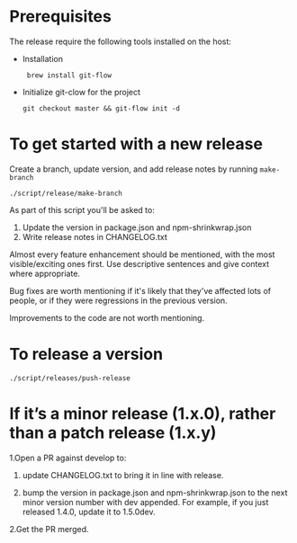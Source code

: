 # Prerequisites
The release require the following tools installed on the host:
- Installation

  ```  brew install git-flow  ```
- Initialize git-clow for the project

  ``` git checkout master && git-flow init -d ```

# To get started with a new release
Create a branch, update version, and add release notes by running `make-branch`
```
./script/release/make-branch
```
As part of this script you'll be asked to:
1. Update the version in package.json and npm-shrinkwrap.json
2. Write release notes in CHANGELOG.txt

  Almost every feature enhancement should be mentioned, with the most visible/exciting ones first. Use descriptive sentences and give context where appropriate.

  Bug fixes are worth mentioning if it's likely that they've affected lots of people, or if they were regressions in the previous version.

  Improvements to the code are not worth mentioning.

# To release a version
```
./script/releases/push-release
```

# If it’s a minor release (1.x.0), rather than a patch release (1.x.y)
1.Open a PR against develop to:

1. update CHANGELOG.txt to bring it in line with release.

2. bump the version in package.json and npm-shrinkwrap.json to the next minor version number with dev appended. For example, if you just released 1.4.0, update it to 1.5.0dev.

2.Get the PR merged.
